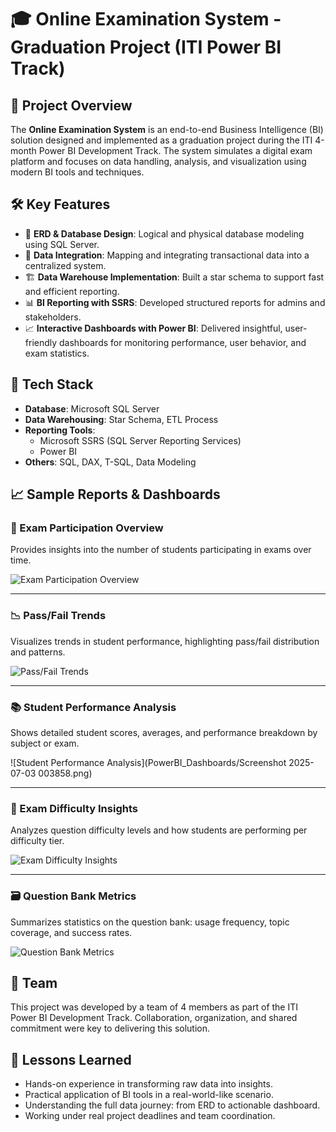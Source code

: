 # 🎓 Online Examination System - Graduation Project (ITI Power BI Track)

## 📌 Project Overview

The **Online Examination System** is an end-to-end Business Intelligence (BI) solution designed and implemented as a graduation project during the ITI 4-month Power BI Development Track.
The system simulates a digital exam platform and focuses on data handling, analysis, and visualization using modern BI tools and techniques.

## 🛠️ Key Features

- 🧩 **ERD & Database Design**: Logical and physical database modeling using SQL Server.
- 🔗 **Data Integration**: Mapping and integrating transactional data into a centralized system.
- 🏗️ **Data Warehouse Implementation**: Built a star schema to support fast and efficient reporting.
- 📊 **BI Reporting with SSRS**: Developed structured reports for admins and stakeholders.
- 📈 **Interactive Dashboards with Power BI**: Delivered insightful, user-friendly dashboards for monitoring performance, user behavior, and exam statistics.

## 📂 Tech Stack

- **Database**: Microsoft SQL Server
- **Data Warehousing**: Star Schema, ETL Process
- **Reporting Tools**: 
  - Microsoft SSRS (SQL Server Reporting Services)
  - Power BI
- **Others**: SQL, DAX, T-SQL, Data Modeling

## 📈 Sample Reports & Dashboards

### 📝 Exam Participation Overview
Provides insights into the number of students participating in exams over time.

![Exam Participation Overview](./screenshots/exam-overview.png)

---

### 📉 Pass/Fail Trends
Visualizes trends in student performance, highlighting pass/fail distribution and patterns.

![Pass/Fail Trends](./screenshots/pass-fail-trends.png)

---

### 📚 Student Performance Analysis
Shows detailed student scores, averages, and performance breakdown by subject or exam.

![Student Performance Analysis](PowerBI_Dashboards/Screenshot 2025-07-03 003858.png)

---

### 🧠 Exam Difficulty Insights
Analyzes question difficulty levels and how students are performing per difficulty tier.

![Exam Difficulty Insights](./screenshots/exam-difficulty.png)

---

### 🗃️ Question Bank Metrics
Summarizes statistics on the question bank: usage frequency, topic coverage, and success rates.

![Question Bank Metrics](./screenshots/question-bank.png)

## 👥 Team

This project was developed by a team of 4 members as part of the ITI Power BI Development Track. Collaboration, organization, and shared commitment were key to delivering this solution.

## 📝 Lessons Learned

- Hands-on experience in transforming raw data into insights.
- Practical application of BI tools in a real-world-like scenario.
- Understanding the full data journey: from ERD to actionable dashboard.
- Working under real project deadlines and team coordination.
